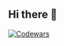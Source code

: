 ## Hi there 👋

[![Codewars](https://www.codewars.com/users/nurgolang/badges/large)](https://www.codewars.com/users/nurgolang)

<!--
**nurgolang/nurgolang** is a ✨ _special_ ✨ repository because its `README.md` (this file) appears on your GitHub profile.

Here are some ideas to get you started:

- 🔭 I’m currently working on ...
- 🌱 I’m currently learning ...
- 👯 I’m looking to collaborate on ...
- 🤔 I’m looking for help with ...
- 💬 Ask me about ...
- 📫 How to reach me: ...
- 😄 Pronouns: ...
- ⚡ Fun fact: ...
-->
